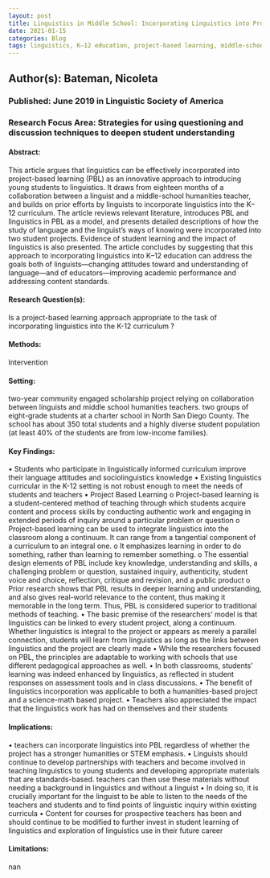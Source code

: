 ```yaml
---
layout: post
title: Linguistics in Middle School: Incorporating Linguistics into Project-Based Learning
date: 2021-01-15
categories: Blog
tags: linguistics, K–12 education, project-based learning, middle-school linguistics
---
```


## Author(s): Bateman, Nicoleta

### Published: June 2019 in Linguistic Society of America

### Research Focus Area: Strategies for using questioning and discussion techniques to deepen student understanding

#### Abstract:
This article argues that linguistics can be effectively incorporated into project-based learning (PBL) as an innovative approach to introducing young students to linguistics. It draws from eighteen months of a collaboration between a linguist and a middle-school humanities teacher, and builds on prior efforts by linguists to incorporate linguistics into the K–12 curriculum. The article reviews relevant literature, introduces PBL and linguistics in PBL as a model, and presents detailed descriptions of how the study of language and the linguist’s ways of knowing were incorporated into two student projects. Evidence of student learning and the impact of linguistics is also presented. The article concludes by suggesting that this approach to incorporating linguistics into K–12 education can address the goals both of linguists—changing attitudes toward and understanding of language—and of educators—improving academic performance and addressing content standards.


#### Research Question(s):
Is a project-based learning approach appropriate to the task of incorporating linguistics into the K-12 curriculum ?


#### Methods:
Intervention


#### Setting:
two-year community engaged scholarship project relying on collaboration between linguists and middle school humanities teachers.  two groups of eight-grade students at a charter school in North San Diego County. The school has about 350 total students and a highly diverse student population (at least 40% of the students are from low-income families). 


#### Key Findings:
• Students who participate in linguistically informed curriculum improve their language attitudes and sociolinguistics knowledge • Existing linguistics curricular in the K-12 setting is not robust enough to meet the needs of students and teachers • Project Based Learning o Project-based learning is a student-centered method of teaching through which students acquire content and process skills by conducting authentic work and engaging in extended periods of inquiry around a particular problem or question o Project-based learning can be used to integrate linguistics into the classroom along a continuum. It can range from a tangential component of a curriculum to an integral one. o It emphasizes learning in order to do something, rather than learning to remember something. o The essential design elements of PBL include key knowledge, understanding and skills, a challenging problem or question, sustained inquiry, authenticity, student voice and choice, reflection, critique and revision, and a public product o Prior research shows that PBL results in deeper learning and understanding, and also gives real-world relevance to the content, thus making it memorable in the long term. Thus, PBL is considered superior to traditional methods of teaching. • The basic premise of the researchers’ model is that linguistics can be linked to every student project, along a continuum. Whether linguistics is integral to the project or appears as merely a parallel connection, students will learn from linguistics as long as the links between linguistics and the project are clearly made • While the researchers focused on PBL, the principles are adaptable to working with schools that use different pedagogical approaches as well. • In both classrooms, students’ learning was indeed enhanced by linguistics, as reflected in student responses on assessment tools and in class discussions. • The benefit of linguistics incorporation was applicable to both a humanities-based project and a science-math based project. • Teachers also appreciated the impact that the linguistics work has had on themselves and their students 


#### Implications:
• teachers can incorporate linguistics into PBL regardless of whether the project has a stronger humanities or STEM emphasis.  • Linguists should continue to develop partnerships with teachers and become involved in teaching linguistics to young students and developing appropriate materials that are standards-based. teachers can then use these materials without needing a background in linguistics and without a linguist • In doing so, it is crucially important for the linguist to be able to listen to the needs of the teachers and students and to find points of linguistic inquiry within existing curricula • Content for courses for prospective teachers has been and should continue to be modified to further invest in student learning of linguistics and exploration of linguistics use in their future career 


#### Limitations:
nan


